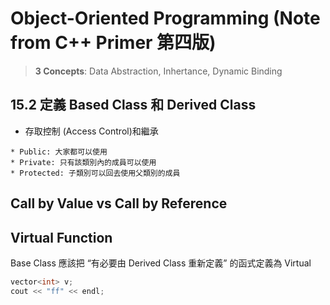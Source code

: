 # Object-Oriented Programming (Note from C++ Primer 第四版)

> **3 Concepts**: Data Abstraction, Inhertance, Dynamic Binding


## 15.2 定義 Based Class 和 Derived Class

- 存取控制 (Access Control)和繼承

```
* Public: 大家都可以使用
* Private: 只有該類別內的成員可以使用
* Protected: 子類別可以回去使用父類別的成員
```

## Call by Value vs Call by Reference


## Virtual Function
Base Class 應該把 “有必要由 Derived Class 重新定義” 的函式定義為 Virtual



```cpp
vector<int> v;
cout << "ff" << endl;
```



